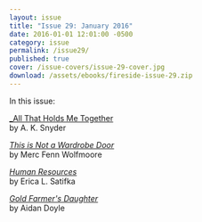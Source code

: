 ```yaml
---
layout: issue
title: "Issue 29: January 2016"
date: 2016-01-01 12:01:00 -0500
category: issue
permalink: /issue29/
published: true
cover: /issue-covers/issue-29-cover.jpg
download: /assets/ebooks/fireside-issue-29.zip
---
```


In this issue:

[_All That Holds Me Together](/issue29/chapter/all-that-holds-me-together/)<br/>
by A. K. Snyder

[_This is Not a Wardrobe Door_](/issue29/chapter/this-is-not-a-wardrobe-door/)<br/>
by Merc Fenn Wolfmoore

[_Human Resources_](/issue29/chapter/human-resources/)<br/>
by Erica L. Satifka

[_Gold Farmer's Daughter_](/issue29/chapter/gold-farmers-daughter/)<br/>
by Aidan Doyle
